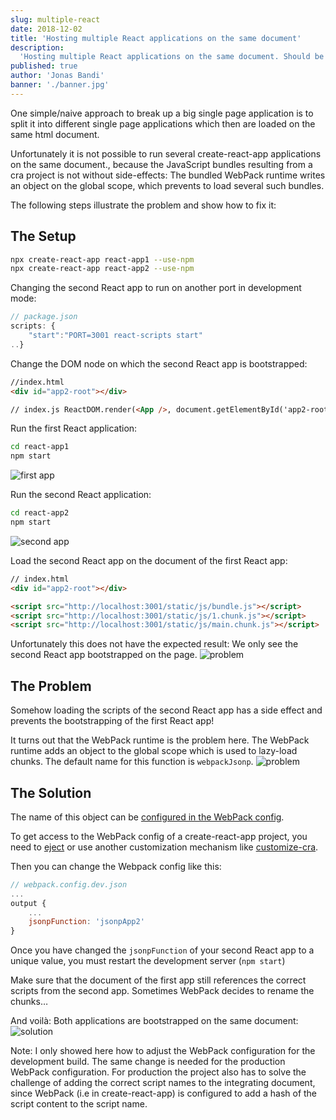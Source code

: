 ```yaml
---
slug: multiple-react
date: 2018-12-02
title: 'Hosting multiple React applications on the same document'
description:
  'Hosting multiple React applications on the same document. Should be easy ...'
published: true
author: 'Jonas Bandi'
banner: './banner.jpg'
---
```


One simple/naive approach to break up a big single page application is to split
it into different single page applications which then are loaded on the same
html document.

Unfortunately it is not possible to run several create-react-app applications on
the same document., because the JavaScript bundles resulting from a cra project
is not without side-effects: The bundled WebPack runtime writes an object on the
global scope, which prevents to load several such bundles.

The following steps illustrate the problem and show how to fix it:

## The Setup

```bash
npx create-react-app react-app1 --use-npm
npx create-react-app react-app2 --use-npm
```

Changing the second React app to run on another port in development mode:

```js
// package.json
scripts: {
	"start":"PORT=3001 react-scripts start"
..}
```

Change the DOM node on which the second React app is bootstrapped:

```html
//index.html
<div id="app2-root"></div>

// index.js ReactDOM.render(<App />, document.getElementById('app2-root'));
```

Run the first React application:

```bash
cd react-app1
npm start
```

![first app](./images/react1.png)

Run the second React application:

```bash
cd react-app2
npm start
```

![second app](./images/react2.png)

Load the second React app on the document of the first React app:

```html
// index.html
<div id="app2-root"></div>

<script src="http://localhost:3001/static/js/bundle.js"></script>
<script src="http://localhost:3001/static/js/1.chunk.js"></script>
<script src="http://localhost:3001/static/js/main.chunk.js"></script>
```

Unfortunately this does not have the expected result: We only see the second
React app bootstrapped on the page. ![problem](./images/problem.png)

## The Problem

Somehow loading the scripts of the second React app has a side effect and
prevents the bootstrapping of the first React app!

It turns out that the WebPack runtime is the problem here. The WebPack runtime
adds an object to the global scope which is used to lazy-load chunks. The
default name for this function is `webpackJsonp`.
![problem](./images/webpack-global.png)

## The Solution

The name of this object can be
[configured in the WebPack config](https://webpack.js.org/configuration/output/#output-jsonpfunction).

To get access to the WebPack config of a create-react-app project, you need to
[eject](https://github.com/facebook/create-react-app/blob/master/packages/react-scripts/template/README.md#npm-run-eject)
or use another customization mechanism like
[customize-cra](https://github.com/arackaf/customize-cra).

Then you can change the Webpack config like this:

```js
// webpack.config.dev.json
...
output {
	...
	jsonpFunction: 'jsonpApp2'
}
```

Once you have changed the `jsonpFunction` of your second React app to a unique
value, you must restart the development server (`npm start`)

Make sure that the document of the first app still references the correct
scripts from the second app. Sometimes WebPack decides to rename the chunks…

And voilà: Both applications are bootstrapped on the same document:
![solution](./images/solution.png)

Note: I only showed here how to adjust the WebPack configuration for the
development build. The same change is needed for the production WebPack
configuration. For production the project also has to solve the challenge of
adding the correct script names to the integrating document, since WebPack (i.e
in create-react-app) is configured to add a hash of the script content to the
script name.
